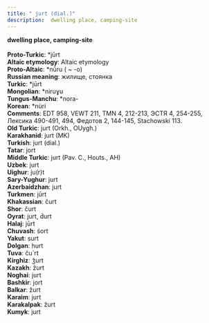 ```yaml
---
title: " jurt (dial.)"
description:  dwelling place, camping-site
---
```

<strong> dwelling place, camping-site</strong><br><br>
<strong>Proto-Turkic</strong>:  *jūrt<br>
<strong>Altaic etymology</strong>:  Altaic etymology<br>
<strong> Proto-Altaic</strong>:  *nū́ru ( ~ -o)<br>
<strong>Russian meaning</strong>:  жилище, стоянка<br>
<strong>Turkic</strong>:  *jūrt<br>
<strong>Mongolian</strong>:  *niruɣu<br>
<strong>Tungus-Manchu</strong>:  *nora-<br>
<strong>Korean</strong>:  *nùrí<br>
<strong>Comments</strong>:  EDT 958, VEWT 211, TMN 4, 212-213, ЭСТЯ 4, 254-255, Лексика 490-491, 494, Федотов 2, 144-145, Stachowski 113.<br>
<strong>Old Turkic</strong>:  jurt (Orkh., OUygh.)<br>
<strong>Karakhanid</strong>:  jurt (MK)<br>
<strong>Turkish</strong>:  jurt (dial.)<br>
<strong>Tatar</strong>:  jort<br>
<strong>Middle Turkic</strong>:  jurt (Pav. C., Houts., AH)<br>
<strong>Uzbek</strong>:  jurt<br>
<strong>Uighur</strong>:  ju(r)t<br>
<strong>Sary-Yughur</strong>:  jurt<br>
<strong>Azerbaidzhan</strong>:  jurt<br>
<strong>Turkmen</strong>:  jūrt<br>
<strong>Khakassian</strong>:  čurt<br>
<strong>Shor</strong>:  čurt<br>
<strong>Oyrat</strong>:  jurt, d́urt<br>
<strong>Halaj</strong>:  jūrt<br>
<strong>Chuvash</strong>:  śort<br>
<strong>Yakut</strong>:  surt<br>
<strong>Dolgan</strong>:  hurt<br>
<strong>Tuva</strong>:  ču`rt<br>
<strong>Kirghiz</strong>:  ǯurt<br>
<strong>Kazakh</strong>:  žurt<br>
<strong>Noghai</strong>:  jurt<br>
<strong>Bashkir</strong>:  jort<br>
<strong>Balkar</strong>:  žurt<br>
<strong>Karaim</strong>:  jurt<br>
<strong>Karakalpak</strong>:  žurt<br>
<strong>Kumyk</strong>:  jurt<br>


